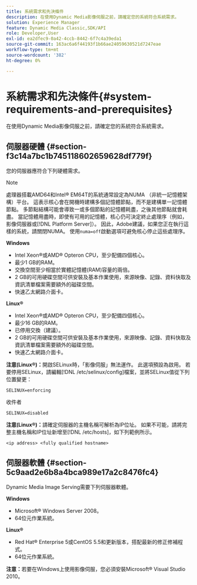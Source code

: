 ```yaml
---
title: 系統需求和先決條件
description: 在使用Dynamic Media影像伺服之前，請確定您的系統符合系統需求。
solution: Experience Manager
feature: Dynamic Media Classic,SDK/API
role: Developer,User
exl-id: ea2dfec9-0a42-4ccb-8442-6f7c4a39eda1
source-git-commit: 163ac6a6f44193f1b66ae24059630521d7247eae
workflow-type: tm+mt
source-wordcount: '382'
ht-degree: 0%

---
```


# 系統需求和先決條件{#system-requirements-and-prerequisites}

在使用Dynamic Media影像伺服之前，請確定您的系統符合系統需求。

## 伺服器硬體 {#section-f3c14a7bc1b745118602659628df779f}

您的伺服器應符合下列硬體需求。

>[!NOTE]
>
>處理器搭載AMD64和Intel® EM64T的系統通常設定為NUMA （非統一記憶體架構）平台。 這表示核心會在開機時建構多個記憶體節點，而不是建構單一記憶體節點。 多節點結構可能會導致一或多個節點的記憶體耗盡，之後其他節點就會耗盡。 當記憶體用盡時，即使有可用的記憶體，核心仍可決定終止處理序（例如，影像伺服器或[!DNL Platform Server]）。 因此，Adobe建議，如果您正在執行這樣的系統，請關閉NUMA。 使用`numa=off`啟動選項可避免核心停止這些處理序。

**Windows**

* Intel Xeon®或AMD® Opteron CPU，至少配備四個核心。
* 最少1 GB的RAM。
* 交換空間至少相當於實體記憶體(RAM)容量的兩倍。
* 2 GB的可用硬碟空間可供安裝及基本作業使用，來源映像、記錄、資料快取及資訊清單檔案需要額外的磁碟空間。
* 快速乙太網路介面卡。

**Linux®**

* Intel Xeon®或AMD® Opteron CPU，至少配備四個核心。
* 最少16 GB的RAM。
* 已停用交換（建議）。
* 2 GB的可用硬碟空間可供安裝及基本作業使用，來源映像、記錄、資料快取及資訊清單檔案需要額外的磁碟空間。
* 快速乙太網路介面卡。

**注意(Linux®)：**&#x200B;開啟SELinux時，「影像伺服」無法運作。 此選項預設為啟用。 若要停用SELinux，請編輯[!DNL /etc/selinux/config]檔案，並將SELinux值從下列位置變更：

`SELINUX=enforcing`

收件者

`SELINUX=disabled`

**注意(Linux®)：**&#x200B;請確定伺服器的主機名稱可解析為IP位址。 如果不可能，請將完整主機名稱和IP位址新增至[!DNL /etc/hosts]，如下列範例所示。

`<ip address> <fully qualified hostname>`

## 伺服器軟體 {#section-5c9aad2e6b8a4bca989e17a2c8476fc4}

Dynamic Media Image Serving需要下列伺服器軟體。

**Windows**

* Microsoft® Windows Server 2008。
* 64位元作業系統。

**Linux®**

* Red Hat® Enterprise 5或CentOS 5.5和更新版本，搭配最新的修正修補程式。
* 64位元作業系統。

**注意：**&#x200B;若要在Windows上使用影像伺服，您必須安裝Microsoft® Visual Studio 2010。
